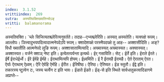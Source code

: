 ```yaml
---
index:  3.1.52
vrittiindex:  269
sutra:  अस्यतिवक्तिख्यातिभ्योऽङ्
vritti:  balamanorama 
---
```


अस्यतिवक्ति। `च्लेः सिजित्यतश्च्लेरित्यनुवर्तते। तदाह--एभ्यश्च्लेरिति। अस्यत् अस्यतेति। यत्वपक्षे रूपम्। आल्लोपः। ञित्त्वादुभयपदित्वादात्मनेपदेऽपि रूपम्। क्शादेशपक्षे परस्मैपदपक्षे तु आह-- अक्शासीदिति। अङ्?विधौ ख्यातीति आत्मनेपदे लुङि रूपम्। अक्शासातामित्यादि। अख्यास्यत् अख्यास्यत। अक्सास्यत्। अक्शास्यत। वर्जने क्शाञ् नेष्ट इति। इत्येतत्पर्यन्ता इत्यर्थः। ईर् गसाविति। सेट्। ईर्ते इति। ईराते ईरते। ईर्षे ईराधेईर्ध्वे। ईरे ईर्वहे ईर्महे। ईराथामित्यपि ज्ञेयम्। ईध्र्वमिति। ई रै ईरावहै ईरामहै। ऐर्त ऐराताम् ऐरत। ऐर्याः ऐराथाम् ऐध्र्वम्। ऐरि ऐर्वहि ऐर्महि। ईरीत। ईरिषीष्ठ। ऐरिष्ठ। ऐरिष्यत। ईड स्तुतौ। ईद्वे इति। तकारस्य ष्टुत्वेन टः, जस्य चर्त्वेन ट इति भावः। ईडाते ईडते। ईड्-से इति स्थिते सार्वधातुकत्वादिडागमे अप्राप्ते-- 

